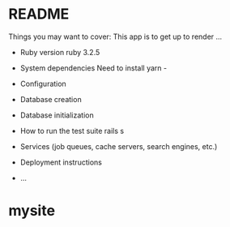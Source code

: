 # README

Things you may want to cover:
This app is to get up to render ...
* Ruby version
ruby 3.2.5

* System dependencies
Need to install yarn - 

* Configuration

* Database creation

* Database initialization

* How to run the test suite
rails s

* Services (job queues, cache servers, search engines, etc.)

* Deployment instructions

* ...
# mysite
